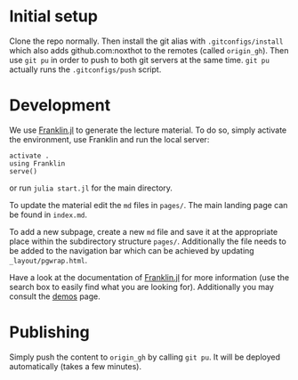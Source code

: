 # Initial setup

Clone the repo normally. Then install the git alias with `.gitconfigs/install` which also adds github.com:noxthot to the remotes (called `origin_gh`).
Then use `git pu` in order to push to both git servers at the same time. `git pu` actually runs the `.gitconfigs/push` script.

# Development

We use [Franklin.jl](https://franklinjl.org) to generate the lecture material. To do so, simply activate the environment, use Franklin and run the local server:
```
activate .
using Franklin
serve()
```
or run `julia start.jl` for the main directory.

To update the material edit the `md` files in `pages/`. The main landing page can be found in `index.md`.

To add a new subpage, create a new `md` file and save it at the appropriate place within the subdirectory structure `pages/`. Additionally the file needs to be added to the navigation bar which can be achieved by updating `_layout/pgwrap.html`.

Have a look at the documentation of [Franklin.jl](https://franklinjl.org) for more information (use the search box to easily find what you are looking for). Additionally you may consult the [demos](https://franklinjl.org/demos/) page.

# Publishing

Simply push the content to `origin_gh` by calling `git pu`. It will be deployed automatically (takes a few minutes).